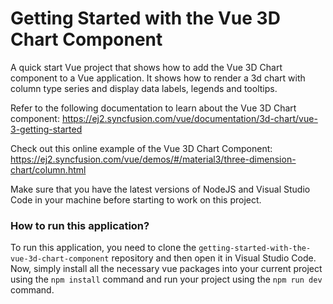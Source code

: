 # Getting Started with the Vue 3D Chart Component
A quick start Vue project that shows how to add the Vue 3D Chart component to a Vue application. It shows how to render a 3d chart with column type series and display data labels, legends and tooltips.
 
Refer to the following documentation to learn about the Vue 3D Chart component: 
https://ej2.syncfusion.com/vue/documentation/3d-chart/vue-3-getting-started

Check out this online example of the Vue 3D Chart Component:
https://ej2.syncfusion.com/vue/demos/#/material3/three-dimension-chart/column.html

Make sure that you have the latest versions of NodeJS and Visual Studio Code in your machine before starting to work on this project.

### How to run this application?
To run this application, you need to clone the `getting-started-with-the-vue-3d-chart-component` repository and then open it in Visual Studio Code. Now, simply install all the necessary vue packages into your current project using the `npm install` command and run your project using the `npm run dev` command.

